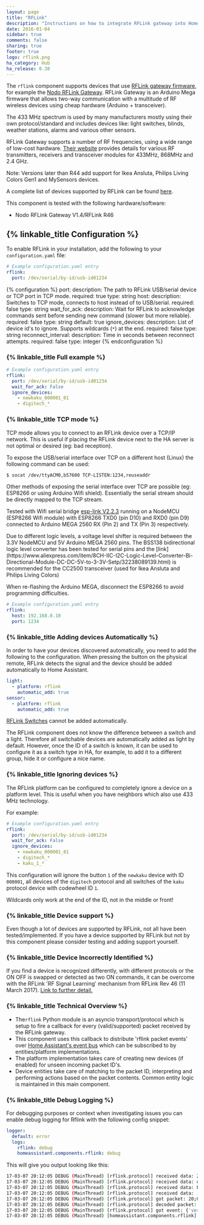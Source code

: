 ```yaml
---
layout: page
title: "RFLink"
description: "Instructions on how to integrate RFLink gateway into Home Assistant."
date: 2016-01-04
sidebar: true
comments: false
sharing: true
footer: true
logo: rflink.png
ha_category: Hub
ha_release: 0.38
---
```


The `rflink` component supports devices that use [RFLink gateway firmware](http://www.nemcon.nl/blog2/), for example the [Nodo RFLink Gateway](https://www.nodo-shop.nl/nl/21-rflink-gateway). RFLink Gateway is an Arduino Mega firmware that allows two-way communication with a multitude of RF wireless devices using cheap hardware (Arduino + transceiver).

The 433 MHz spectrum is used by many manufacturers mostly using their own protocol/standard and includes devices like: light switches, blinds, weather stations, alarms and various other sensors.

RFLink Gateway supports a number of RF frequencies, using a wide range of low-cost hardware. [Their website](http://www.rflink.nl/blog2/) provides details for various RF transmitters, receivers and transceiver modules for 433MHz, 868MHz and 2.4 GHz.

 <p class='note'>
 Note: Versions later than R44 add support for Ikea Ansluta, Philips Living Colors Gen1 and MySensors devices.
 </p>

A complete list of devices supported by RFLink can be found [here](http://www.rflink.nl/blog2/devlist).

This component is tested with the following hardware/software:

- Nodo RFLink Gateway V1.4/RFLink R46

## {% linkable_title Configuration %}

To enable RFLink in your installation, add the following to your `configuration.yaml` file:

```yaml
# Example configuration.yaml entry
rflink:
  port: /dev/serial/by-id/usb-id01234
```

{% configuration %}
port:
  description: The path to RFLink USB/serial device or TCP port in TCP mode.
  required: true
  type: string
host:
  description: Switches to TCP mode, connects to host instead of to USB/serial.
  required: false
  type: string
wait_for_ack:
  description: Wait for RFLink to acknowledge commands sent before sending new command (slower but more reliable).
  required: false
  type: string
  default: true
ignore_devices:
  description: List of device id's to ignore. Supports wildcards (`*`) at the end.
  required: false
  type: string
reconnect_interval:
  description: Time in seconds between reconnect attempts.
  required: false
  type: integer
{% endconfiguration %}

### {% linkable_title Full example %}

```yaml
# Example configuration.yaml entry
rflink:
  port: /dev/serial/by-id/usb-id01234
  wait_for_ack: False
  ignore_devices:
    - newkaku_000001_01
    - digitech_*
```

### {% linkable_title TCP mode %}

TCP mode allows you to connect to an RFLink device over a TCP/IP network. This is useful if placing the RFLink device next to the HA server is not optimal or desired (eg: bad reception).

To expose the USB/serial interface over TCP on a different host (Linux) the following command can be used:

```bash
$ socat /dev/ttyACM0,b57600 TCP-LISTEN:1234,reuseaddr
```

Other methods of exposing the serial interface over TCP are possible (eg: ESP8266 or using Arduino Wifi shield). Essentially the serial stream should be directly mapped to the TCP stream.

Tested with Wifi serial bridge [esp-link V2.2.3](https://github.com/jeelabs/esp-link/releases/tag/v2.2.3) running on a NodeMCU (ESP8266 Wifi module) with ESP8266 TXD0 (pin D10) and RXD0 (pin D9) connected to Arduino MEGA 2560 RX (Pin 2) and TX (Pin 3) respectively.

<p class='note warning'>
Due to different logic levels, a voltage level shifter is required between the 3.3V NodeMCU and 5V Arduino MEGA 2560 pins. The BSS138 bidirectional logic level converter has been tested for serial pins and the [link](https://www.aliexpress.com/item/8CH-IIC-I2C-Logic-Level-Converter-Bi-Directional-Module-DC-DC-5V-to-3-3V-Setp/32238089139.html) is recommended for the CC2500 transceiver (used for Ikea Ansluta and Philips Living Colors)
</p>

<p class='note'>
When re-flashing the Arduino MEGA, disconnect the ESP8266 to avoid programming difficulties.
</p>

```yaml
# Example configuration.yaml entry
rflink:
  host: 192.168.0.10
  port: 1234
```

### {% linkable_title Adding devices Automatically %}

In order to have your devices discovered automatically, you need to add the following to the configuration.
When pressing the button on the physical remote, RFLink detects the signal and the device should be added automatically to Home Assistant.

```yaml
light:
  - platform: rflink
    automatic_add: true
sensor:
  - platform: rflink
    automatic_add: true
```

[RFLink Switches](https://www.home-assistant.io/components/switch.rflink/) cannot be added automatically. 

The RFLink component does not know the difference between a switch and a light. Therefore all switchable devices are automatically added as light by default. However, once the ID of a switch is known, it can be used to configure it as a switch type in HA, for example, to add it to a different group, hide it or configure a nice name.

### {% linkable_title Ignoring devices %}

The RFLink platform can be configured to completely ignore a device on a platform level. This is useful when you have neighbors which also use 433 MHz technology.

For example:

```yaml
# Example configuration.yaml entry
rflink:
  port: /dev/serial/by-id/usb-id01234
  wait_for_ack: False
  ignore_devices:
    - newkaku_000001_01
    - digitech_*
    - kaku_1_*
```

This configuration will ignore the button `1` of the `newkaku` device with ID `000001`, all devices of the `digitech` protocol and all switches of the `kaku` protocol device with codewheel ID `1`.

<p class='note'>
Wildcards only work at the end of the ID, not in the middle or front!
</p>

### {% linkable_title Device support %}

Even though a lot of devices are supported by RFLink, not all have been tested/implemented. If you have a device supported by RFLink but not by this component please consider testing and adding support yourself.

### {% linkable_title Device Incorrectly Identified %}

If you find a device is recognized differently, with different protocols or the ON OFF is swapped or detected as two ON commands, it can  be overcome with the RFLink 'RF Signal Learning' mechanism from RFLink Rev 46 (11 March 2017). [Link to further detail.](http://www.rflink.nl/blog2/faq#RFFind)

### {% linkable_title Technical Overview %}

- The`rflink` Python module is an asyncio transport/protocol which is setup to fire a callback for every (valid/supported) packet received by the RFLink gateway.
- This component uses this callback to distribute 'rflink packet events' over [Home Assistant's event bus](/docs/configuration/events/) which can be subscribed to by entities/platform implementations.
- The platform implementation takes care of creating new devices (if enabled) for unseen incoming packet ID's.
- Device entities take care of matching to the packet ID, interpreting and performing actions based on the packet contents. Common entity logic is maintained in this main component.

### {% linkable_title Debug Logging %}

For debugging purposes or context when investigating issues you can enable debug logging for Rflink with the following config snippet:

```yaml
logger:
  default: error
  logs:
    rflink: debug
    homeassistant.components.rflink: debug
```

This will give you output looking like this:

```bash
17-03-07 20:12:05 DEBUG (MainThread) [rflink.protocol] received data: 20;00;Nod
17-03-07 20:12:05 DEBUG (MainThread) [rflink.protocol] received data: o RadioFrequencyLink - R
17-03-07 20:12:05 DEBUG (MainThread) [rflink.protocol] received data: FLink Gateway V1.1 - R45
17-03-07 20:12:05 DEBUG (MainThread) [rflink.protocol] received data: ;
17-03-07 20:12:05 DEBUG (MainThread) [rflink.protocol] got packet: 20;00;Nodo RadioFrequencyLink - RFLink Gateway V1.1 - R45;
17-03-07 20:12:05 DEBUG (MainThread) [rflink.protocol] decoded packet: {'firmware': 'RFLink Gateway', 'revision': '45', 'node': 'gateway', 'protocol': 'unknown', 'hardware': 'Nodo RadioFrequencyLink', 'version': '1.1'}
17-03-07 20:12:05 DEBUG (MainThread) [rflink.protocol] got event: {'version': '1.1', 'firmware': 'RFLink Gateway', 'revision': '45', 'hardware': 'Nodo RadioFrequencyLink', 'id': 'rflink'}
17-03-07 20:12:05 DEBUG (MainThread) [homeassistant.components.rflink] event of type unknown: {'version': '1.1', 'firmware': 'RFLink Gateway', 'revision': '45', 'hardware': 'Nodo RadioFrequencyLink', 'id': 'rflink'}
```
